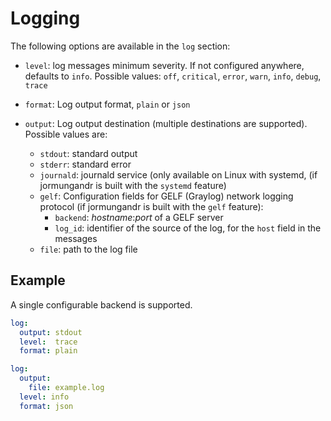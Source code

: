 # Logging

The following options are available in the `log` section:

- `level`: log messages minimum severity. If not configured anywhere, defaults to `info`.
           Possible values: `off`, `critical`, `error`, `warn`, `info`, `debug`, `trace`

- `format`: Log output format, `plain` or `json`

- `output`: Log output destination (multiple destinations are supported). Possible values are:
  - `stdout`: standard output
  - `stderr`: standard error
  - `journald`: journald service (only available on Linux with systemd,
    (if jormungandr is built with the `systemd` feature)
  - `gelf`: Configuration fields for GELF (Graylog) network logging protocol
    (if jormungandr is built with the `gelf` feature):
    - `backend`: _hostname_:_port_ of a GELF server
    - `log_id`: identifier of the source of the log, for the `host` field in the messages
  - `file`: path to the log file

## Example

A single configurable backend is supported.

```yaml
log:
  output: stdout
  level:  trace
  format: plain
```

```yaml
log:
  output:
    file: example.log
  level: info
  format: json
```
